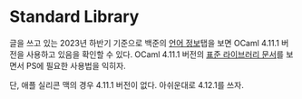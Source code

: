# Standard Library

글을 쓰고 있는 2023년 하반기 기준으로 백준의 [언어 정보](https://help.acmicpc.net/language/info)탭을 보면 OCaml 4.11.1 버전을 사용하고 있음을 확인할 수 있다. OCaml 4.11.1 버전의 [표준 라이브러리 문서](https://v2.ocaml.org/releases/4.11/htmlman/libref/)를 보면서 PS에 필요한 사용법을 익히자.

단, 애플 실리콘 맥의 경우 4.11.1 버전이 없다. 아쉬운대로 4.12.1를 쓰자.
